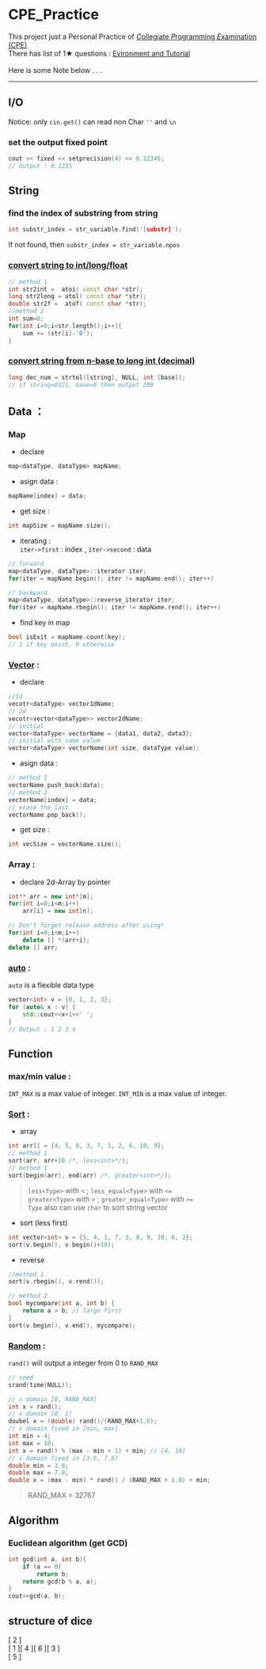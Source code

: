 # CPE_Practice

This project just a Personal Practice of [*C*ollegiate *P*rogramming *E*xamination (CPE)](https://cpe.cse.nsysu.edu.tw/)<br>
There has list of 1★ questions : [Evironment and Tutorial](https://cpe.cse.nsysu.edu.tw/environment.php)<br>
<br>
Here is some Note below . . .

---

## I/O
Notice: only `cin.get()` can read non Char `''` and `\n` <br>
### set the output fixed point
```cpp
cout << fixed << setprecision(4) << 0.12345;
// Output : 0.1235
```

## String

### find the index of substring from string
```cpp
int substr_index = str_variable.find('[substr]');
```
If not found, then `substr_index = str_variable.npos`

### [convert string to int/long/float](https://skylinelimit.blogspot.com/2018/03/c-6-atoiatolatof.html)
```cpp
// method 1
int str2int =  atoi( const char *str);
long str2long = atol( const char *str);
double str2f =  atof( const char *str);
//method 2
int sum=0;
for(int i=0;i<str.length();i++){
	sum += (str[i]-'0');
}
```

### [convert string from n-base to long int (decimal)](https://blog.csdn.net/qq_41822647/article/details/102838860)
```cpp
long dec_num = strtol([string], NULL, int [base]);
// if string=0321, base=8 then output 209
```

## Data ：
### Map
- declare
```cpp
map<dataType, dataType> mapName;
```
- asign data : 
```cpp
mapName[index] = data;
```
- get size : 
```cpp
int mapSize = mapName.size();
```
- iterating :<br>
`iter->first` : index , `iter->second` : data <br>
```cpp
// forward
map<dataType, dataType>::iterator iter;
for(iter = mapName.begin(); iter != mapName.end(); iter++)

// backward
map<dataType, dataType>::reverse_iterator iter;
for(iter = mapName.rbegin(); iter != mapName.rend(); iter++)
```
- find key in map
```cpp
bool isExit = mapName.count(key);
// 1 if key exist, 0 otherwise
```

### [Vector](https://shengyu7697.github.io/std-vector/) :
- declare
```cpp
//1d
vecotr<dataType> vector1dName;
// 2d
vecotr<vector<dataType>> vector2dName;
// initial
vector<dataType> vectorName = {data1, data2, data3};
// initial with same value
vector<dataType> vectorName(int size, dataType value);
```
- asign data : 
```cpp
// method 1
vectorName.push_back(data);
// method 2
vectorName[index] = data;
// erase the last
vectorName.pop_back();
```
- get size : 
```cpp
int vecSize = vectorName.size();
```

### Array :
- declare 2d-Array by pointer
```cpp
int** arr = new int*[m];
for(int i=0;i<m;i++)
    arr[i] = new int[n];

// Don't forget release address after using!
for(int i=0;i<m;i++)
    delete [] *(arr+i);
delete [] arr;
```

### [auto](https://blog.gtwang.org/programming/cpp-auto-variable-tutorial/) :
`auto` is a flexible data type
```cpp
vector<int> v = {0, 1, 2, 3};
for (auto& x : v) {
    std::cout<<x+1<<' ';
}
// Output : 1 2 3 4
```
## Function
### max/min value :
`INT_MAX` is a max value of integer.
`INT_MIN` is a max value of integer.

### [Sort](https://shengyu7697.github.io/std-sort/) :
- array
```cpp
int arr[] = {4, 5, 8, 3, 7, 1, 2, 6, 10, 9};
// method 1
sort(arr, arr+10 /*, less<int>*/);
// method 1
sort(begin(arr), end(arr) /*, greater<int>*/);
```
> `less<Type>` with `<` ; `less_equal<Type>` with `<=` <br>
> `greater<Type>` with `>` ; `greater_equal<Type>` with `>=` <br>
> `Type` also can use `char` to sort string
vector
- sort (less first)
```cpp
int vector<int> v = {5, 4, 1, 7, 3, 8, 9, 10, 6, 2};
sort(v.begin(), v.begin()+10);
```
- reverse 
```cpp
//method 1
sort(v.rbegin(), v.rend());

// method 2
bool mycompare(int a, int b) {
    return a > b; // large first
}
sort(v.begin(), v.end(), mycompare);
```

### [Random](https://blog.gtwang.org/programming/c-cpp-rand-random-number-generation-tutorial-examples/) :
`rand()` will output a integer from 0 to `RAND_MAX`
```cpp
// seed
srand(time(NULL));

// x domain [0, RAND_MAX]
int x = rand();
// x domain [0, 1)
doubel x = (double) rand()/(RAND_MAX+1.0);
// x domain fixed in [min, max]
int min = 4;
int max = 10;
int x = rand() % (max - min + 1) + min; // [4, 10]
// x domain fixed in [3.6, 7.8)
double min = 3.6;
double max = 7.8;
double x = (max - min) * rand() / (RAND_MAX + 1.0) + min;
```
>  RAND_MAX = 32767

## Algorithm
### Euclidean algorithm (get GCD)
```cpp
int gcd(int a, int b){
    if (a == 0)
        return b;
    return gcd(b % a, a);
}
cout<<gcd(a, b);
```

## structure of dice
[ 2 ]  
[ 1 ][ 4 ][ 6 ][ 3 ]  
[ 5 ]  